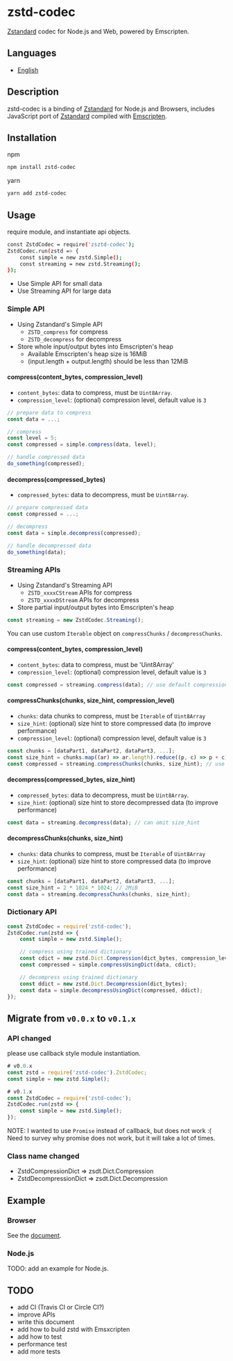 # zstd-codec
[Zstandard](http://facebook.github.io/zstd/) codec for Node.js and Web, powered by Emscripten.

## Languages
- [English](README.md)

## Description
zstd-codec is a binding of [Zstandard](http://facebook.github.io/zstd/) for Node.js and Browsers,
includes JavaScript port of [Zstandard](http://facebook.github.io/zstd/) compiled with [Emscripten](http://kripken.github.io/emscripten-site/index.html).

## Installation
npm
```bash
npm install zstd-codec
```

yarn
```bash
yarn add zstd-codec
```

## Usage

require module, and instantiate api objects.

```bash
const ZstdCodec = require('zsztd-codec');
ZstdCodec.run(zstd => {
    const simple = new zstd.Simple();
    const streaming = new zstd.Streaming();
});
```

- Use Simple API for small data
- Use Streaming API for large data

### Simple API
- Using Zstandard's Simple API
    - `ZSTD_compress` for compress
    - `ZSTD_decompress` for decompress
- Store whole input/output bytes into Emscripten's heap
    - Available Emscripten's heap size is 16MiB
    - (input.length + output.length) should be less than 12MiB

#### compress(content_bytes, compression_level)
- `content_bytes`:  data to compress, must be `Uint8Array`.
- `compression_level`: (optional) compression level, default value is `3`

```javascript
// prepare data to compress
const data = ...;

// compress
const level = 5;
const compressed = simple.compress(data, level);

// handle compressed data
do_something(compressed);
```

#### decompress(compressed_bytes)
- `compressed_bytes`: data to decompress, must be `Uint8Array`.

```javascript
// prepare compressed data
const compressed = ...;

// decompress
const data = simple.decompress(compressed);

// handle decompressed data
do_something(data);
```

### Streaming APIs
- Using Zstandard's Streaming API
    - `ZSTD_xxxxCStream` APIs for compress
    - `ZSTD_xxxxDStream` APIs for decompress
- Store partial input/output bytes into Emscripten's heap

```javascript
const streaming = new ZstdCodec.Streaming();
```

You can use custom `Iterable` object on `compressChunks` / `decompressChunks`.

#### compress(content_bytes, compression_level)
- `content_bytes`: data to compress, must be 'Uint8Array'
- `compression_level`: (optional) compression level, default value is `3`

```javascript
const compressed = streaming.compress(data); // use default compression_level 3
```

#### compressChunks(chunks, size_hint, compression_level)
- `chunks`: data chunks to compress, must be `Iterable` of `Uint8Array`
- `size_hint`: (optional) size hint to store compressed data (to improve performance)
- `compression_level`: (optional) compression level, default value is `3`

```javascript
const chunks = [dataPart1, dataPart2, dataPart3, ...];
const size_hint = chunks.map((ar) => ar.length).reduce((p, c) => p + c);
const compressed = streaming.compressChunks(chunks, size_hint); // use default compression_level 3
```


#### decompress(compressed_bytes, size_hint)
- `compressed_bytes`: data to decompress, must be `Uint8Array`.
- `size_hint`: (optional) size hint to store decompressed data (to improve performance)

```javascript
const data = streaming.decompress(data); // can omit size_hint
```

#### decompressChunks(chunks, size_hint)
- `chunks`: data chunks to compress, must be `Iterable` of `Uint8Array`
- `size_hint`: (optional) size hint to store compressed data (to improve performance)

```javascript
const chunks = [dataPart1, dataPart2, dataPart3, ...];
const size_hint = 2 * 1024 * 1024; // 2MiB
const data = streaming.decompressChunks(chunks, size_hint);
```

### Dictionary API

```javascript
const ZstdCodec = require('zstd-codec');
ZstdCodec.run(zstd => {
    const simple = new zstd.Simple();

    // compress using trained dictionary
    const cdict = new zstd.Dict.Compression(dict_bytes, compression_level);
    const compressed = simple.compressUsingDict(data, cdict);

    // decompress using trained dictionary
    const ddict = new zstd.Dict.Decompression(dict_bytes);
    const data = simple.decompressUsingDict(compressed, ddict);
});

```

## Migrate from `v0.0.x` to `v0.1.x`

### API changed
please use callback style module instantiation.

```javascript
# v0.0.x
const zstd = require('zstd-codec').ZstdCodec;
const simple = new zstd.Simple();

# v0.1.x
const ZstdCodec = require('zstd-codec');
ZstdCodec.run(zstd => {
    const simple = new zstd.Simple();
});
```

NOTE: I wanted to use `Promise` instead of callback, but does not work :(
Need to survey why promise does not work, but it will take a lot of times.

### Class name changed

- ZstdCompressionDict => zsdt.Dict.Compression
- ZstdDecompressionDict => zsdt.Dict.Decompression

## Example

### Browser
See the [document](https://github.com/yoshihitoh/zstd-codec/blob/develop/js/example/README.md).

### Node.js
TODO: add an example for Node.js.

## TODO
- add CI (Travis CI or Circle CI?)
- improve APIs
- write  this document
- add how to build zstd with Emsxcripten
- add how to test
- performance test
- add more tests
